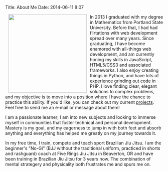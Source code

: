 Title: About Me
Date: 2014-06-11 8:07

<img src="../theme/nogi.jpg" style="width: 250px; float: left; margin: 0 10px;">

In 2013 I graduated with my degree in Mathematics from Portland State University. Before that, I had had flirtations with web development spread over many years. Since graduating, I have become enamored with all-things web development, and am currently honing my skills in JavaScript, HTML5/CSS3 and associated frameworks. I also enjoy creating things in Python, and have lots of experience grinding out code in PHP. I love finding clear, elegant solutions to complex problems, and my objective is to move into a position where I have the chance to practice this ability. If you'd like, you can check out my current [projects](/pages/projects.html). Feel free to send me an e-mail or message about them!

I am a passionate learner; I am into new subjects and looking to immerse myself in communities that foster technical and personal development. Mastery is my goal, and my eagerness to jump in with both feet and absorb anything and everything has helped me greatly on my journey towards it.

In my free time, I train, compete and teach sport Brazilian Jiu Jitsu. I am the beginner's "No-Gi" (BJJ without the traditional uniform, practiced in shorts and rashguard) coach at Five Rings Jiu Jitsu in Beaverton, OR and have been training in Brazilian Jiu Jitsu for 3 years now. The combination of mental strategery and physicality both frustrates me and spurs me on.